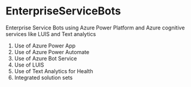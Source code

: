# EnterpriseServiceBots
Enterprise Service Bots using Azure Power Platform and Azure cognitive services like LUIS and Text analytics

1. Use of Azure Power App
2. Use of Azure Power Automate
3. Use of Azure Bot Service
4. Use of LUIS
5. Use of Text Analytics for Health
6. Integrated solution sets
